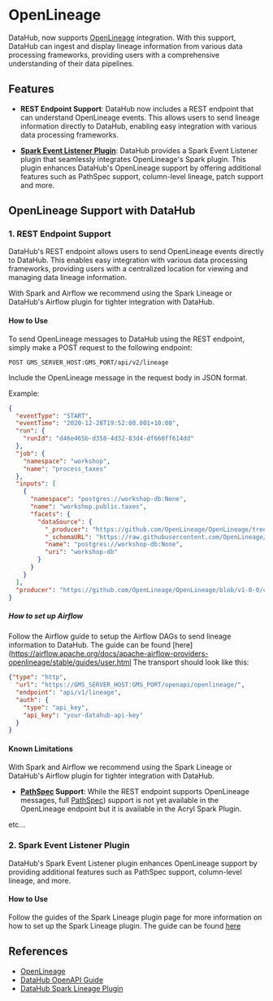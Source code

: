 # OpenLineage

DataHub, now supports [OpenLineage](https://openlineage.io/) integration. With this support, DataHub can ingest and display lineage information from various data processing frameworks, providing users with a comprehensive understanding of their data pipelines.

## Features

- **REST Endpoint Support**: DataHub now includes a REST endpoint that can understand OpenLineage events. This allows users to send lineage information directly to DataHub, enabling easy integration with various data processing frameworks.

- **[Spark Event Listener Plugin](https://datahubproject.io/docs/metadata-integration/java/acryl-spark-lineage)**: DataHub provides a Spark Event Listener plugin that seamlessly integrates OpenLineage's Spark plugin. This plugin enhances DataHub's OpenLineage support by offering additional features such as PathSpec support, column-level lineage, patch support and more.

## OpenLineage Support with DataHub

### 1. REST Endpoint Support

DataHub's REST endpoint allows users to send OpenLineage events directly to DataHub. This enables easy integration with various data processing frameworks, providing users with a centralized location for viewing and managing data lineage information.

With Spark and Airflow we recommend using the Spark Lineage or DataHub's Airflow plugin for tighter integration with DataHub.

#### How to Use

To send OpenLineage messages to DataHub using the REST endpoint, simply make a POST request to the following endpoint:

```
POST GMS_SERVER_HOST:GMS_PORT/api/v2/lineage
```

Include the OpenLineage message in the request body in JSON format.

Example:

```json
{
  "eventType": "START",
  "eventTime": "2020-12-28T19:52:00.001+10:00",
  "run": {
    "runId": "d46e465b-d358-4d32-83d4-df660ff614dd"
  },
  "job": {
    "namespace": "workshop",
    "name": "process_taxes"
  },
  "inputs": [
    {
      "namespace": "postgres://workshop-db:None",
      "name": "workshop.public.taxes",
      "facets": {
        "dataSource": {
          "_producer": "https://github.com/OpenLineage/OpenLineage/tree/0.10.0/integration/airflow",
          "_schemaURL": "https://raw.githubusercontent.com/OpenLineage/OpenLineage/main/spec/OpenLineage.json#/definitions/DataSourceDatasetFacet",
          "name": "postgres://workshop-db:None",
          "uri": "workshop-db"
        }
      }
    }
  ],
  "producer": "https://github.com/OpenLineage/OpenLineage/blob/v1-0-0/client"
}
```

##### How to set up Airflow

Follow the Airflow guide to setup the Airflow DAGs to send lineage information to DataHub. The guide can be found [here](<https://airflow.apache.org/docs/apache-airflow-providers-openlineage/stable/guides/user.html>
The transport should look like this:

```json
{"type": "http",
  "url": "https://GMS_SERVER_HOST:GMS_PORT/openapi/openlineage/",
  "endpoint": "api/v1/lineage",
  "auth": {
    "type": "api_key",
    "api_key": "your-datahub-api-key"
  }
}
```

#### Known Limitations

With Spark and Airflow we recommend using the Spark Lineage or DataHub's Airflow plugin for tighter integration with DataHub.

- **[PathSpec](https://datahubproject.io/docs/metadata-integration/java/acryl-spark-lineage/#configuring-hdfs-based-dataset-urns) Support**: While the REST endpoint supports OpenLineage messages, full [PathSpec](https://datahubproject.io/docs/metadata-integration/java/acryl-spark-lineage/#configuring-hdfs-based-dataset-urns)) support is not yet available in the OpenLineage endpoint but it is available in the Acryl Spark Plugin.

etc...

### 2. Spark Event Listener Plugin

DataHub's Spark Event Listener plugin enhances OpenLineage support by providing additional features such as PathSpec support, column-level lineage, and more.

#### How to Use

Follow the guides of the Spark Lineage plugin page for more information on how to set up the Spark Lineage plugin. The guide can be found [here](https://datahubproject.io/docs/metadata-integration/java/acryl-spark-lineage)

## References

- [OpenLineage](https://openlineage.io/)
- [DataHub OpenAPI Guide](../api/openapi/openapi-usage-guide.md)
- [DataHub Spark Lineage Plugin](https://datahubproject.io/docs/metadata-integration/java/acryl-spark-lineage)
